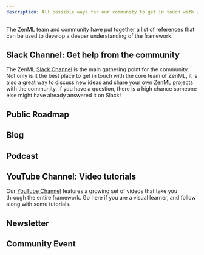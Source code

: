 ```yaml
---
description: All possible ways for our community to get in touch with ZenML.
---
```


The ZenML team and community have put together a list of references
that can be used to develop a deeper understanding of the framework.



## Slack Channel: Get help from the community 

The ZenML [Slack Channel](https://zenml.io/slack-invite) is the main gathering 
point for the community. Not only is it the best place to get in touch with the 
core team of ZenML, it is also a great way to discuss new ideas and share 
your own ZenML projects with the community. If you have a question, there is 
a high chance someone else might have already answered it on Slack!

## Public Roadmap

## Blog

## Podcast

## YouTube Channel: Video tutorials 

Our [YouTube Channel](https://www.youtube.com/channel/UCi79n61eV2sVyYxJOqk\_bMw) 
features a growing set of videos that take you through the entire framework. 
Go here if you are a visual learner, and follow along with some tutorials.

## Newsletter

## Community Event